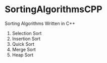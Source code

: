 # SortingAlgorithmsCPP
Sorting Algorithms Written in C++

1) Selection Sort
2) Insertion Sort
3) Quick Sort
4) Merge Sort
5) Heap Sort

